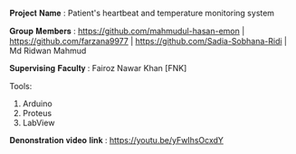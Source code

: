 𝐏𝐫𝐨𝐣𝐞𝐜𝐭 𝐍𝐚𝐦𝐞 : Patient's heartbeat and temperature monitoring system

𝐆𝐫𝐨𝐮𝐩 𝐌𝐞𝐦𝐛𝐞𝐫𝐬 : https://github.com/mahmudul-hasan-emon | https://github.com/farzana9977 | https://github.com/Sadia-Sobhana-Ridi | Md Ridwan Mahmud

𝐒𝐮𝐩𝐞𝐫𝐯𝐢𝐬𝐢𝐧𝐠 𝐅𝐚𝐜𝐮𝐥𝐭𝐲 : Fairoz Nawar Khan [FNK]

Tools:
1. Arduino
2. Proteus
3. LabView

𝐃𝐞𝐧𝐨𝐧𝐬𝐭𝐫𝐚𝐭𝐢𝐨𝐧 𝐯𝐢𝐝𝐞𝐨 𝐥𝐢𝐧𝐤 : https://youtu.be/yFwIhsOcxdY
